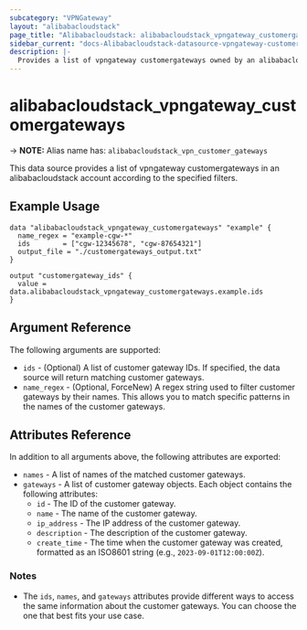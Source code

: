 ```yaml
---
subcategory: "VPNGateway"
layout: "alibabacloudstack"
page_title: "Alibabacloudstack: alibabacloudstack_vpngateway_customergateways"
sidebar_current: "docs-Alibabacloudstack-datasource-vpngateway-customergateways"
description: |- 
  Provides a list of vpngateway customergateways owned by an alibabacloudstack account.
---
```


# alibabacloudstack_vpngateway_customergateways
-> **NOTE:** Alias name has: `alibabacloudstack_vpn_customer_gateways`

This data source provides a list of vpngateway customergateways in an alibabacloudstack account according to the specified filters.

## Example Usage

```hcl
data "alibabacloudstack_vpngateway_customergateways" "example" {
  name_regex = "example-cgw-*"
  ids        = ["cgw-12345678", "cgw-87654321"]
  output_file = "./customergateways_output.txt"
}

output "customergateway_ids" {
  value = data.alibabacloudstack_vpngateway_customergateways.example.ids
}
```

## Argument Reference

The following arguments are supported:

* `ids` - (Optional) A list of customer gateway IDs. If specified, the data source will return matching customer gateways.
* `name_regex` - (Optional, ForceNew) A regex string used to filter customer gateways by their names. This allows you to match specific patterns in the names of the customer gateways.

## Attributes Reference

In addition to all arguments above, the following attributes are exported:

* `names` - A list of names of the matched customer gateways.
* `gateways` - A list of customer gateway objects. Each object contains the following attributes:
  * `id` - The ID of the customer gateway.
  * `name` - The name of the customer gateway.
  * `ip_address` - The IP address of the customer gateway.
  * `description` - The description of the customer gateway.
  * `create_time` - The time when the customer gateway was created, formatted as an ISO8601 string (e.g., `2023-09-01T12:00:00Z`).

### Notes

- The `ids`, `names`, and `gateways` attributes provide different ways to access the same information about the customer gateways. You can choose the one that best fits your use case.
```